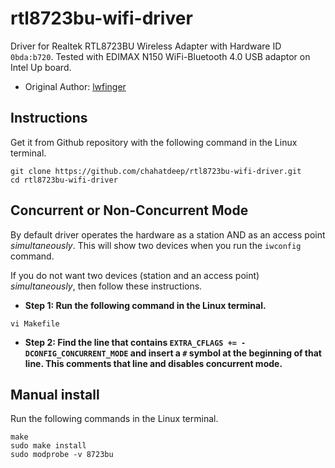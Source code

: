 # rtl8723bu-wifi-driver
Driver for Realtek RTL8723BU Wireless Adapter with Hardware ID `0bda:b720`. Tested with EDIMAX N150 WiFi-Bluetooth 4.0 USB adaptor on Intel Up board.

- Original Author: [lwfinger](https://github.com/lwfinger/rtl8723bu)


## Instructions
Get it from Github repository with the following command in the Linux terminal.
```
git clone https://github.com/chahatdeep/rtl8723bu-wifi-driver.git
cd rtl8723bu-wifi-driver
```
## Concurrent or Non-Concurrent Mode
By default driver operates the hardware as a station AND as an access point *simultaneously*.  This will show two devices when you run the `iwconfig` command.

If you do not want two devices (station and an access point) *simultaneously*, then follow these instructions.

- **Step 1: Run the following command in the Linux terminal.**
```
vi Makefile
```

- **Step 2: Find the line that contains `EXTRA_CFLAGS += -DCONFIG_CONCURRENT_MODE` and insert a `#` symbol at the beginning of that line. This comments that line and disables concurrent mode.**


## Manual install
Run the following commands in the Linux terminal.

```
make
sudo make install
sudo modprobe -v 8723bu
```
